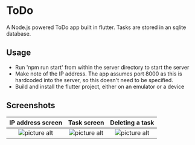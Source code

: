 # ToDo
A Node.js powered ToDo app built in flutter. Tasks are stored in an sqlite database.
## Usage
* Run 'npm run start' from within the server directory to start the server
* Make note of the IP address. The app assumes port 8000 as this is hardcoded into the server, so this doesn't need to be specified.
* Build and install the flutter project, either on an emulator or a device
## Screenshots
IP address screen            |  Task screen          | Deleting a task
:-------------------------:|:-------------------------:|:-------------------------:
![picture alt](https://i.imgur.com/o1tIB9m.jpg "IP address screen") | ![picture alt](https://i.imgur.com/Jeq6sTh.jpg "Task screen") | ![picture alt](https://i.imgur.com/43wPtE2.jpg "Deleting a task")


